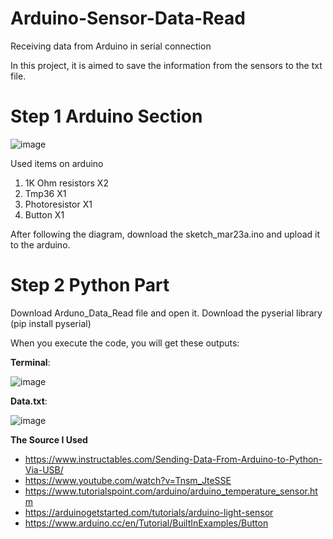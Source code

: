 # Arduino-Sensor-Data-Read
Receiving data from Arduino in serial connection

In this project, it is aimed to save the information from the sensors to the txt file.



# Step 1 Arduino Section

![image](https://user-images.githubusercontent.com/55946999/113035757-2b298880-919c-11eb-8fab-bf80b344890d.png)

Used items on arduino
1. 1K Ohm resistors X2
2. Tmp36 X1
3. Photoresistor X1
4. Button X1

After following the diagram, download the sketch_mar23a.ino and upload it to the arduino.

# Step 2 Python Part
Download Arduno_Data_Read file and open it. Download the pyserial library (pip install pyserial)

When you execute the code, you will get these outputs:

**Terminal**:

![image](https://user-images.githubusercontent.com/55946999/113038892-b8221100-919f-11eb-8774-05a50553fd00.png)


**Data.txt**: 


![image](https://user-images.githubusercontent.com/55946999/113038947-c7a15a00-919f-11eb-9838-abc3668b4ba0.png)

**The Source I Used**

* https://www.instructables.com/Sending-Data-From-Arduino-to-Python-Via-USB/
* https://www.youtube.com/watch?v=Tnsm_JteSSE
* https://www.tutorialspoint.com/arduino/arduino_temperature_sensor.htm
* https://arduinogetstarted.com/tutorials/arduino-light-sensor
* https://www.arduino.cc/en/Tutorial/BuiltInExamples/Button



